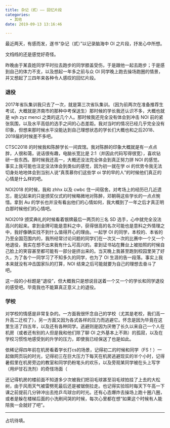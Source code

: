 ```yaml
---
title: 杂记（贰）—— 回忆片段
categories:
  - 其他
date: 2019-09-13 13:16:46

---
```


最近两天，有感而发，遂书“杂记（贰）”以记录脑海中 OI 之片段，抒发心中所想。

<!--more-->

文绉绉的还是感觉好奇怪。

昨晚由于某袁姓同学平时拉去跑步的同学膝盖受伤，于是跟他一起去跑步；于是感到自己的体力不支，以及想起一年多之前与众 OI 同学晚上跑去操场跑圈的情景，并又想起了三四年来各种令人感叹的回忆片段。

### 退役

2017年省队集训我只去了一次，就是第三次省队集训。（因为前两次在准备推荐生考试，大概就是济南市的那种中考保送生）那时候的学长我还认识不多，大概也就是 wjh zyz menci 之类的这几个人。那时候我还完全没有体会到冲击 NOI 前的紧张氛围，以及水平高低的选手之间的心态差距。我对当时的情况已经几乎完全没有印象，但想来那时候水平没能达到自己理想状态的学长们大概也和之后2018、2019届的时候差不多吧。

CTSC2018 的时候我和陈醉学长一间宾馆。我对陈醉的印象大概就是有一点点胖，人很和蔼，说话很有趣，电脑长宽比是 2:1（并因此代码写得很宽），喜欢钻研一些东西。那时候我还高一，大概还没法完全体会到真正努力拼 NOI 的感觉。事实上我可能也注定没法体会到类似的感觉，因为初一就在学 oi 的优势令我无法切身处地地体会到当别人说“真羡慕你们这些学 oi 学的早的人”的时候他们真正的心情是什么样的吧。

NOI2018 的时候，我和 zhhx 以及 cwbc 住一间宿舍。对考场上的经历已几近遗忘，能记起来的只是颁奖仪式的时候略微地对陈醉，邓朝萌这些学长的一点点惋惜。拿到 Au 的学长也并没有看出他们的心情如何，我大概到了一年之后才真正明白那时候他们的心情吧。

NOI2019 颁奖典礼的时候看着银牌最后一两页的三名 SD 选手，心中就完全没法高兴的起来。拿到金牌可能是意料之中，获得很高的名次可能也是意料之外情理之中，我好像确实找不到什么值得开心的理由。一起学 OI 的同学，本校的、本省的乃至全国范围内的，我所经常讨论问题的同学们在一次又一次的比赛中一个又一个地退役，我实在想不出来我有什么可高兴的。拿到证书站在舞台上被拍照的时候自己脸上的笑容甚至都可能有一部分是挤出来的。当天晚上我甚至跑到校园里哭了好久，为了各个一同学习了不知多久的同学，也为了 OI 生涯的告一段落。事实上我本来就没有冲击国家队的打算，NOI 结束之后可能就要为自己的理想去奋斗了吧。

这一段的小标题是“退役”，但大概我只是想说目送着一个又一个的学长和同学退役的感受吧。毕竟我也不能算真正意义上的退役。

### 学校

对学校的情感是非常复杂的。一方面我很怀念自己的学校（尤其是老校，我们高一升高二迁校了），另一方面又因为各式各样的压力而逃避它。怀念是因为毕竟在这里生活了四五年，以及还有各种同学。逃避则是因为厌倦了长久以来自己一个人在机房（或者还有别的人但是我和他们除了聊 OI 之外基本上不熟）的孤寂，以及在学校习惯性地感受到的升学的压力，即使我已经保送了也是如此。

依稀记得四年前在机房看着学长打cs的场景，记得初二的时候和同学（FS！）一起做网页玩的时光，记得初三在巨大压力下每天在机房逃避现实的半个小时，记得暑假里在机房旁边的教室和同学扔粉笔头的欢乐，以及旁观某同学被在头上写字（用炉甘石洗剂）的奇怪场面（

还记得机房的楼前面不知道多少次被我们把羽毛球甚至羽毛球拍挂了上去的大松树，由于风雨天气被雷劈死最后还是被锯倒拉走。也记得实验班时每天下午高一下课之前提前几分钟冲出去抢乒乓球台的时光。还有心态爆炸去操场上跑十圈八圈，或者是躲在楼梯后面的小洗刷间哭的时候，每次心里都在想“如果这个时候有人能陪我一会就好了吧”。

---

占坑待填。

